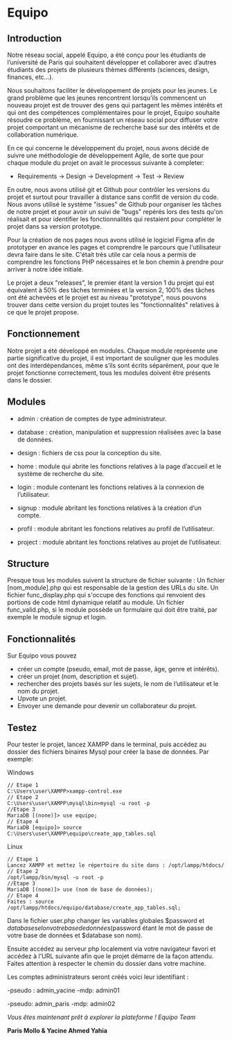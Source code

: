# Equipo

## Introduction
Notre réseau social, appelé Equipo, a été conçu pour les étudiants de l’université de Paris qui souhaitent développer et collaborer avec d’autres étudiants des projets de plusieurs thèmes différents (sciences, design, finances, etc…).

Nous souhaitons faciliter le développement de projets pour les jeunes. Le grand problème que les jeunes rencontrent lorsqu’ils commencent un nouveau projet est de trouver des gens qui partagent les mêmes intérêts et qui ont des compétences complémentaires pour le projet, Equipo souhaite résoudre ce problème, en fournissant un réseau social pour diffuser votre projet comportant un mécanisme de recherche basé sur des intérêts et de collaboration numérique.

En ce qui concerne le développement du projet, nous avons décidé de suivre une méthodologie de développement Agile, de sorte que pour chaque module du projet on avait le processus suivante à completer:

+ Requirements → Design → Development → Test → Review

En outre, nous avons utilisé git et Github pour contrôler les versions du projet et surtout pour travailler à distance sans conflit de version du code. Nous avons utilisé le système "issues" de Github pour organiser les tâches de notre projet et pour avoir un suivi de "bugs" repérés lors des tests qu'on réalisait et pour identifier les fonctionnalités qui restaient pour compléter le projet dans sa version prototype.

Pour la création de nos pages nous avons utilisé le logiciel Figma afin de prototyper en avance les pages et comprendre le parcours que l'utilisateur devra faire dans le site. C'était très utile car cela nous a permis de comprendre les fonctions PHP nécessaires et le bon chemin à prendre pour arriver à notre idée initiale.

Le projet a deux "releases", le premier étant la version 1 du projet qui est équivalent à 50% des tâches terminées et la version 2, 100% des tâches ont été achevées et le projet est au niveau "prototype", nous pouvons trouver dans cette version du projet toutes les "fonctionnalités" relatives à ce que le projet propose.

## Fonctionnement
Notre projet a été développé en modules. Chaque module représente une partie significative du projet, il est important de souligner que les modules ont des interdépendances, même s’ils sont écrits séparément, pour que le projet fonctionne correctement, tous les modules doivent être présents dans le dossier.

## Modules
* admin : création de comptes de type administrateur.
* database : création, manipulation et suppression réalisées avec la base de données.
* design : fichiers de css pour la conception du site.
* home : module qui abrite les fonctions relatives à la page d’accueil et le système de recherche du site.

* login : module contenant les fonctions relatives à la connexion de l’utilisateur.
* signup : module abritant les fonctions relatives à la création d’un compte.
* profil : module abritant les fonctions relatives au profil de l’utilisateur.
* project : module abritant les fonctions relatives au projet de l’utilisateur.

## Structure
Presque tous les modules suivent la structure de fichier suivante : Un fichier [nom_module].php qui est responsable de la gestion des URLs du site.  Un fichier func_display.php qui s'occupe des fonctions qui renvoient des portions de code html dynamique relatif au module. Un fichier func_valid.php, si le module possède un formulaire qui doit être traité, par exemple le module signup et login.

## Fonctionnalités
Sur Equipo vous pouvez
- créer un compte (pseudo, email, mot de passe, âge, genre et intérêts).
- créer un projet (nom, description et sujet).
- rechercher des projets basés sur les sujets, le nom de l’utilisateur et le nom du projet.
- Upvote un projet.
- Envoyer une demande pour devenir un collaborateur du projet.
## Testez
Pour tester le projet, lancez XAMPP dans le terminal, puis accédez au dossier des fichiers binaires Mysql pour créer la base de données. Par exemple:

Windows
```
// Etape 1
C:\Users\user\XAMPP>xampp-control.exe
// Etape 2
C:\Users\user\XAMPP\mysql\bin>mysql -u root -p
//Etape 3
MariaDB [(none)]> use equipo;
// Etape 4
MariaDB [equipo]> source C:\Users\user\XAMPP\equipo\create_app_tables.sql
```

Linux
```
// Etape 1
Lancez XAMPP et mettez le répertoire du site dans : /opt/lampp/htdocs/
// Etape 2
/opt/lampp/bin/mysql -u root -p
//Etape 3
MariaDB [(none)]> use (nom de base de données);
// Etape 4
Faites : source /opt/lampp/htdocs/equipo/database/create_app_tables.sql;
```

Dans le fichier user.php changer les variables globales $password et $database selon votre base de données ($password étant le mot de passe de votre base de données et $database son nom).

Ensuite accédez au serveur php localement via votre navigateur favori et accédez à l'URL suivante afin que le projet démarre de la façon attendu. Faites attention à respecter le chemin du dossier dans votre machine.



Les comptes administrateurs seront créés voici leur identifiant :

-pseudo : admin_yacine -mdp: admin01

-pseudo: admin_paris -mdp: admin02

_Vous êtes maintenant prêt à explorer la plateforme !
Equipo Team_

**Paris Mollo & Yacine Ahmed Yahia**
